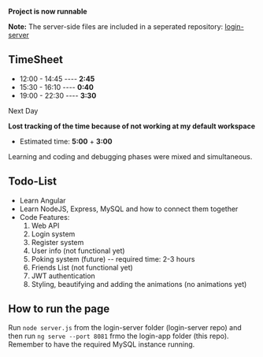 **Project is now runnable**

**Note:** The server-side files are included in a seperated repository: [login-server](http://www.github.com/Sesota/login-server)
## TimeSheet
* 12:00 - 14:45 ---- **2:45**
* 15:30 - 16:10 ---- **0:40**
* 19:00 - 22:30 ---- **3:30**

Next Day

**Lost tracking of the time because of not working at my default workspace**
* Estimated time: **5:00** + **3:00**


Learning and coding and debugging phases were mixed and simultaneous.

## Todo-List

- Learn Angular
- Learn NodeJS, Express, MySQL and how to connect them together
- Code
  Features:
  1. Web API
  2. Login system
  3. Register system
  4. User info (not functional yet)
  5. Poking system (future) -- required time: 2-3 hours
  6. Friends List (not functional yet)
  7. JWT authentication
  8. Styling, beautifying and adding the animations (no animations yet)

## How to run the page

Run `node server.js` from the login-server folder (login-server repo) and then run `ng serve --port 8081` frmo the login-app folder (this repo).
Remember to have the required MySQL instance running.
